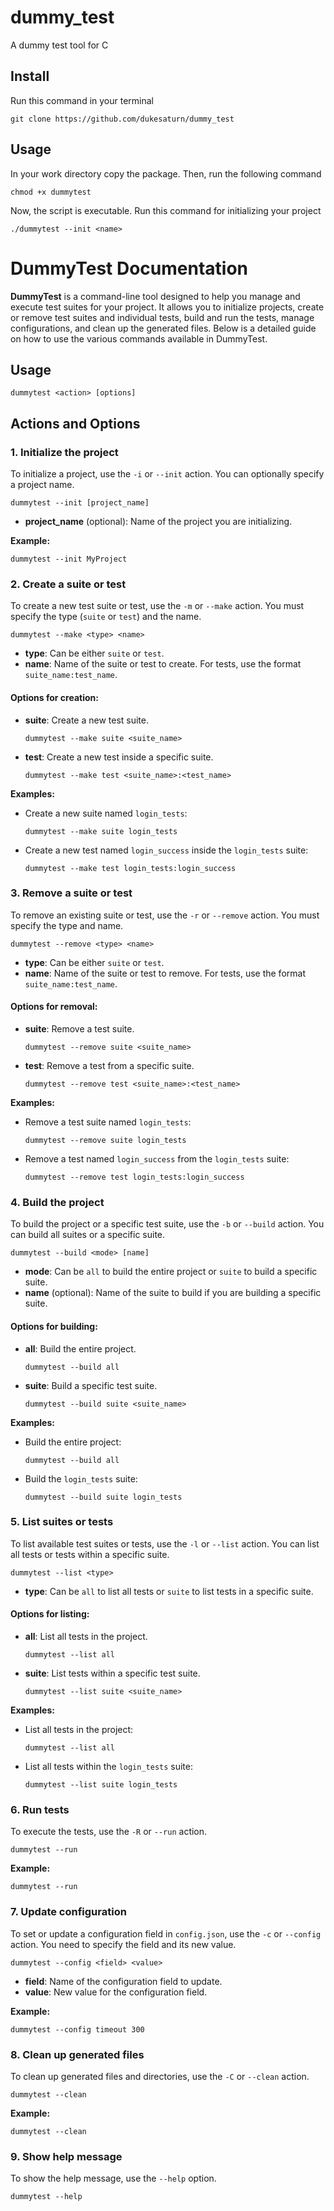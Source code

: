 # dummy_test
A dummy test tool for C

## Install

Run this command in your terminal
```code
git clone https://github.com/dukesaturn/dummy_test
```

## Usage 
In your work directory copy the package. 
Then, run the following command
```
chmod +x dummytest
```
Now, the script is executable.
Run this command for initializing your project

```
./dummytest --init <name>
```

# DummyTest Documentation

**DummyTest** is a command-line tool designed to help you manage and execute test suites for your project. It allows you to initialize projects, create or remove test suites and individual tests, build and run the tests, manage configurations, and clean up the generated files. Below is a detailed guide on how to use the various commands available in DummyTest.

## Usage

`dummytest <action> [options]`

## Actions and Options

### 1. Initialize the project
To initialize a project, use the `-i` or `--init` action. You can optionally specify a project name.

`dummytest --init [project_name]`

- **project_name** (optional): Name of the project you are initializing.

**Example:**

`dummytest --init MyProject`

### 2. Create a suite or test
To create a new test suite or test, use the `-m` or `--make` action. You must specify the type (`suite` or `test`) and the name.

`dummytest --make <type> <name>`

- **type**: Can be either `suite` or `test`.
- **name**: Name of the suite or test to create. For tests, use the format `suite_name:test_name`.

#### Options for creation:
- **suite**: Create a new test suite.

  `dummytest --make suite <suite_name>`

- **test**: Create a new test inside a specific suite.

  `dummytest --make test <suite_name>:<test_name>`

**Examples:**
- Create a new suite named `login_tests`:

  `dummytest --make suite login_tests`

- Create a new test named `login_success` inside the `login_tests` suite:

  `dummytest --make test login_tests:login_success`

### 3. Remove a suite or test
To remove an existing suite or test, use the `-r` or `--remove` action. You must specify the type and name.

`dummytest --remove <type> <name>`

- **type**: Can be either `suite` or `test`.
- **name**: Name of the suite or test to remove. For tests, use the format `suite_name:test_name`.

#### Options for removal:
- **suite**: Remove a test suite.

  `dummytest --remove suite <suite_name>`

- **test**: Remove a test from a specific suite.

  `dummytest --remove test <suite_name>:<test_name>`

**Examples:**
- Remove a test suite named `login_tests`:

  `dummytest --remove suite login_tests`

- Remove a test named `login_success` from the `login_tests` suite:

  `dummytest --remove test login_tests:login_success`

### 4. Build the project
To build the project or a specific test suite, use the `-b` or `--build` action. You can build all suites or a specific suite.

`dummytest --build <mode> [name]`

- **mode**: Can be `all` to build the entire project or `suite` to build a specific suite.
- **name** (optional): Name of the suite to build if you are building a specific suite.

#### Options for building:
- **all**: Build the entire project.

  `dummytest --build all`

- **suite**: Build a specific test suite.

  `dummytest --build suite <suite_name>`

**Examples:**
- Build the entire project:

  `dummytest --build all`

- Build the `login_tests` suite:

  `dummytest --build suite login_tests`

### 5. List suites or tests
To list available test suites or tests, use the `-l` or `--list` action. You can list all tests or tests within a specific suite.

`dummytest --list <type>`

- **type**: Can be `all` to list all tests or `suite` to list tests in a specific suite.

#### Options for listing:
- **all**: List all tests in the project.

  `dummytest --list all`

- **suite**: List tests within a specific test suite.

  `dummytest --list suite <suite_name>`

**Examples:**
- List all tests in the project:

  `dummytest --list all`

- List all tests within the `login_tests` suite:

  `dummytest --list suite login_tests`

### 6. Run tests
To execute the tests, use the `-R` or `--run` action.

`dummytest --run`

**Example:**

`dummytest --run`

### 7. Update configuration
To set or update a configuration field in `config.json`, use the `-c` or `--config` action. You need to specify the field and its new value.

`dummytest --config <field> <value>`

- **field**: Name of the configuration field to update.
- **value**: New value for the configuration field.

**Example:**

`dummytest --config timeout 300`

### 8. Clean up generated files
To clean up generated files and directories, use the `-C` or `--clean` action.

`dummytest --clean`

**Example:**

`dummytest --clean`

### 9. Show help message
To show the help message, use the `--help` option.

`dummytest --help`

